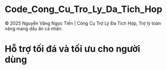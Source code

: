 # Code_Cong_Cu_Tro_Ly_Da_Tich_Hop
© 2025 Nguyễn Văng Ngọc Tiến | Công Cụ Trợ Lý Đa Tích Hợp, Trợ lý toàn năng mang dấu ấn cá nhân. 
# Hỗ trợ tối đá và tối ưu cho người dùng

